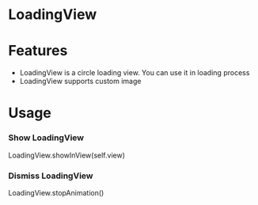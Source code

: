 # LoadingView

Features
==============
- LoadingView is a circle loading view. You can use it in loading process
- LoadingView supports custom image

Usage
==============

### Show LoadingView
LoadingView.showInView(self.view)

### Dismiss LoadingView
LoadingView.stopAnimation()